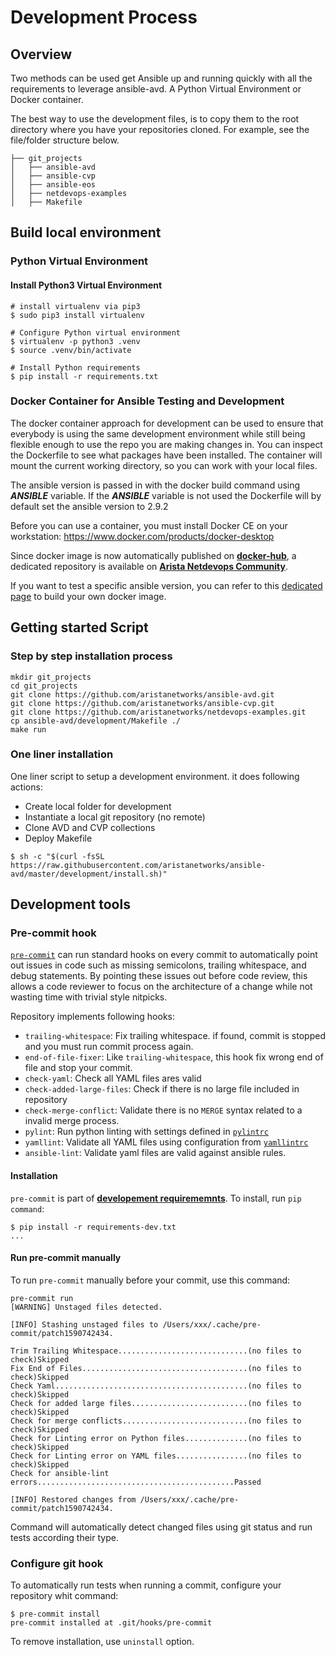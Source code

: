 # Development Process

## Overview

Two methods can be used get Ansible up and running quickly with all the requirements to leverage ansible-avd.
A Python Virtual Environment or Docker container.

The best way to use the development files, is to copy them to the root directory where you have your repositories cloned.
For example, see the file/folder structure below.

```shell
├── git_projects
│   ├── ansible-avd
│   ├── ansible-cvp
│   ├── ansible-eos
│   ├── netdevops-examples
│   ├── Makefile
```

## Build local environment

### Python Virtual Environment

#### Install Python3 Virtual Environment

```shell
# install virtualenv via pip3
$ sudo pip3 install virtualenv

```

```shell
# Configure Python virtual environment
$ virtualenv -p python3 .venv
$ source .venv/bin/activate

# Install Python requirements
$ pip install -r requirements.txt

```

### Docker Container for Ansible Testing and Development

The docker container approach for development can be used to ensure that everybody is using the same development environment while still being flexible enough to use the repo you are making changes in. You can inspect the Dockerfile to see what packages have been installed.
The container will mount the current working directory, so you can work with your local files.

The ansible version is passed in with the docker build command using ***ANSIBLE*** variable.  If the ***ANSIBLE*** variable is not used the Dockerfile will by default set the ansible version to 2.9.2

Before you can use a container, you must install Docker CE on your workstation: https://www.docker.com/products/docker-desktop

Since docker image is now automatically published on [__docker-hub__](https://hub.docker.com/repository/docker/avdteam/base), a dedicated repository is available on [__Arista Netdevops Community__](https://github.com/arista-netdevops-community/docker-avd-base).

If you want to test a specific ansible version, you can refer to this [dedicated page](https://github.com/arista-netdevops-community/docker-avd-base/blob/master/USAGE.md) to build your own docker image.

## Getting started Script

### Step by step installation process

```shell
mkdir git_projects
cd git_projects
git clone https://github.com/aristanetworks/ansible-avd.git
git clone https://github.com/aristanetworks/ansible-cvp.git
git clone https://github.com/aristanetworks/netdevops-examples.git
cp ansible-avd/development/Makefile ./
make run
```

### One liner installation

One liner script to setup a development environment. it does following actions:

- Create local folder for development
- Instantiate a local git repository (no remote)
- Clone AVD and CVP collections
- Deploy Makefile

```shell
$ sh -c "$(curl -fsSL https://raw.githubusercontent.com/aristanetworks/ansible-avd/master/development/install.sh)"
```

## Development tools

### Pre-commit hook

[`pre-commit`](https://github.com/aristanetworks/ansible-avd/blob/devel/.pre-commit-config.yaml) can run standard hooks on every commit to automatically point out issues in code such as missing semicolons, trailing whitespace, and debug statements. By pointing these issues out before code review, this allows a code reviewer to focus on the architecture of a change while not wasting time with trivial style nitpicks.

Repository implements following hooks:

- `trailing-whitespace`: Fix trailing whitespace. if found, commit is stopped and you must run commit process again.
- `end-of-file-fixer`: Like `trailing-whitespace`, this hook fix wrong end of file and stop your commit.
- `check-yaml`: Check all YAML files ares valid
- `check-added-large-files`: Check if there is no large file included in repository
- `check-merge-conflict`: Validate there is no `MERGE` syntax related to a invalid merge process.
- `pylint`: Run python linting with settings defined in [`pylintrc`](https://github.com/aristanetworks/ansible-avd/blob/devel/pylintrc)
- `yamllint`: Validate all YAML files using configuration from [`yamllintrc`](https://github.com/aristanetworks/ansible-avd/blob/devel/.github/yamllintrc)
- `ansible-lint`: Validate yaml files are valid against ansible rules.

#### Installation

`pre-commit` is part of [__developement requirememnts__](https://github.com/aristanetworks/ansible-avd/blob/devel/development/requirements-dev.txt). To install, run `pip command`:

```shell
$ pip install -r requirements-dev.txt
...
```

#### Run pre-commit manually

To run `pre-commit` manually before your commit, use this command:

```shell
pre-commit run
[WARNING] Unstaged files detected.

[INFO] Stashing unstaged files to /Users/xxx/.cache/pre-commit/patch1590742434.

Trim Trailing Whitespace.............................(no files to check)Skipped
Fix End of Files.....................................(no files to check)Skipped
Check Yaml...........................................(no files to check)Skipped
Check for added large files..........................(no files to check)Skipped
Check for merge conflicts............................(no files to check)Skipped
Check for Linting error on Python files..............(no files to check)Skipped
Check for Linting error on YAML files................(no files to check)Skipped
Check for ansible-lint errors............................................Passed

[INFO] Restored changes from /Users/xxx/.cache/pre-commit/patch1590742434.
```

Command will automatically detect changed files using git status and run tests according their type.

### Configure git hook

To automatically run tests when running a commit, configure your repository whit command:

```shell
$ pre-commit install
pre-commit installed at .git/hooks/pre-commit
```

To remove installation, use `uninstall` option.

